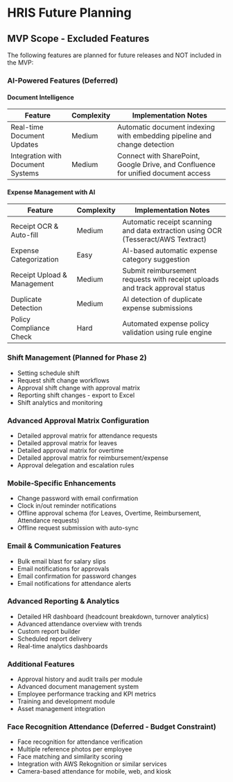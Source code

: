 # HRIS Future Planning

## MVP Scope - Excluded Features

The following features are planned for future releases and NOT included in the MVP:

### AI-Powered Features (Deferred)

#### Document Intelligence
| Feature | Complexity | Implementation Notes |
|---------|-----------|---------------------|
| Real-time Document Updates | Medium | Automatic document indexing with embedding pipeline and change detection |
| Integration with Document Systems | Medium | Connect with SharePoint, Google Drive, and Confluence for unified document access |

#### Expense Management with AI
| Feature | Complexity | Implementation Notes |
|---------|-----------|---------------------|
| Receipt OCR & Auto-fill | Medium | Automatic receipt scanning and data extraction using OCR (Tesseract/AWS Textract) |
| Expense Categorization | Easy | AI-based automatic expense category suggestion |
| Receipt Upload & Management | Medium | Submit reimbursement requests with receipt uploads and track approval status |
| Duplicate Detection | Medium | AI detection of duplicate expense submissions |
| Policy Compliance Check | Hard | Automated expense policy validation using rule engine |

### Shift Management (Planned for Phase 2)
- Setting schedule shift
- Request shift change workflows
- Approval shift change with approval matrix
- Reporting shift changes - export to Excel
- Shift analytics and monitoring

### Advanced Approval Matrix Configuration
- Detailed approval matrix for attendance requests
- Detailed approval matrix for leaves
- Detailed approval matrix for overtime
- Detailed approval matrix for reimbursement/expense
- Approval delegation and escalation rules

### Mobile-Specific Enhancements
- Change password with email confirmation
- Clock in/out reminder notifications
- Offline approval schema (for Leaves, Overtime, Reimbursement, Attendance requests)
- Offline request submission with auto-sync

### Email & Communication Features
- Bulk email blast for salary slips
- Email notifications for approvals
- Email confirmation for password changes
- Email notifications for attendance alerts

### Advanced Reporting & Analytics
- Detailed HR dashboard (headcount breakdown, turnover analytics)
- Advanced attendance overview with trends
- Custom report builder
- Scheduled report delivery
- Real-time analytics dashboards

### Additional Features
- Approval history and audit trails per module
- Advanced document management system
- Employee performance tracking and KPI metrics
- Training and development module
- Asset management integration

### Face Recognition Attendance (Deferred - Budget Constraint)
- Face recognition for attendance verification
- Multiple reference photos per employee
- Face matching and similarity scoring
- Integration with AWS Rekognition or similar services
- Camera-based attendance for mobile, web, and kiosk

